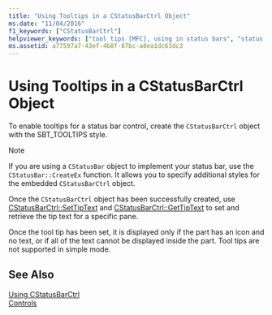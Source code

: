 ```yaml
---
title: "Using Tooltips in a CStatusBarCtrl Object"
ms.date: "11/04/2016"
f1_keywords: ["CStatusBarCtrl"]
helpviewer_keywords: ["tool tips [MFC], using in status bars", "status bars [MFC], tool tips", "CStatusBarCtrl class [MFC], tool tips"]
ms.assetid: a77597a7-43ef-4b8f-87bc-a8ea1dc63dc3
---
```

# Using Tooltips in a CStatusBarCtrl Object

To enable tooltips for a status bar control, create the `CStatusBarCtrl` object with the SBT_TOOLTIPS style.

> [!NOTE]
>  If you are using a `CStatusBar` object to implement your status bar, use the `CStatusBar::CreateEx` function. It allows you to specify additional styles for the embedded `CStatusBarCtrl` object.

Once the `CStatusBarCtrl` object has been successfully created, use [CStatusBarCtrl::SetTipText](../mfc/reference/cstatusbarctrl-class.md#settiptext) and [CStatusBarCtrl::GetTipText](../mfc/reference/cstatusbarctrl-class.md#gettiptext) to set and retrieve the tip text for a specific pane.

Once the tool tip has been set, it is displayed only if the part has an icon and no text, or if all of the text cannot be displayed inside the part. Tool tips are not supported in simple mode.

## See Also

[Using CStatusBarCtrl](../mfc/using-cstatusbarctrl.md)<br/>
[Controls](../mfc/controls-mfc.md)

